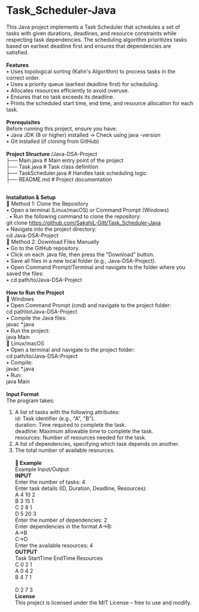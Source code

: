 # Task_Scheduler-Java
This Java project implements a Task Scheduler that schedules a set of tasks with given durations, deadlines, and resource constraints while respecting task dependencies. The scheduling algorithm prioritizes tasks based on earliest deadline first and ensures that dependencies are satisfied.<br>
<br>**Features**<br>
•	Uses topological sorting (Kahn's Algorithm) to process tasks in the correct order.<br>
•	Uses a priority queue (earliest deadline first) for scheduling.<br>
•	Allocates resources efficiently to avoid overuse.<br>
•	Ensures that no task exceeds its deadline.<br>
•	Prints the scheduled start time, end time, and resource allocation for each task.<br>
<br>**Prerequisites**<br>
Before running this project, ensure you have:<br>
•	Java JDK (8 or higher) installed → Check using java -version<br>
•	Git installed (if cloning from GitHub)<br>
<br>**Project Structure**
/Java-DSA-Project<br>
  ├── Main.java            # Main entry point of the project<br>
  ├── Task.java            # Task class definition<br>
  ├── TaskScheduler.java   # Handles task scheduling logic<br>
  ├── README.md            # Project documentation<br>

<br>**Installation & Setup**<br>
🔹 Method 1: Clone the Repository<br>
•	Open a terminal (Linux/macOS) or Command Prompt (Windows)<br>.
•	Run the following command to clone the repository:<br>
             git clone https://github.com/SakshiL-Gitt/Task_Scheduler-Java<br>
•	Navigate into the project directory:<br>
            cd Java-DSA-Project<br>
🔹 Method 2: Download Files Manually<br>
•	Go to the GitHub repository.<br>
•	Click on each .java file, then press the "Download" button.<br>
•	Save all files in a new local folder (e.g., Java-DSA-Project).<br>
•	Open Command Prompt/Terminal and navigate to the folder where you saved the files:<br>
•	cd path/to/Java-DSA-Project<br>
<br>**How to Run the Project**<br>
🔸 Windows<br>
•	Open Command Prompt (cmd) and navigate to the project folder:<br>
                             cd path\to\Java-DSA-Project<br>
•	Compile the Java files:<br>
                            javac *.java<br>
•	Run the project:<br>
                            java Main<br>
🔸 Linux/macOS<br>
•	Open a terminal and navigate to the project folder:<br>
                 cd path/to/Java-DSA-Project<br>
•	Compile:<br>
                javac *.java<br>
•	Run:<br>
                java Main<br>
<br>**Input Format**<br>
The program takes:<br>
1.	A list of tasks with the following attributes:<br>
	id: Task identifier (e.g., "A", "B").<br>
	duration: Time required to complete the task.<br>
	deadline: Maximum allowable time to complete the task.<br>
	resources: Number of resources needed for the task.<br>
2.	A list of dependencies, specifying which task depends on another.<br>
3.	The total number of available resources.<br>
<br>**📌 Example**<br>
Example Input/Output<br>
**INPUT**<br>
Enter the number of tasks: 4<br>
Enter task details (ID, Duration, Deadline, Resources):<br>
A 4 10 2<br>
B 3 15 1<br>
C 2 8  1<br>
D 5 20 3<br>
Enter the number of dependencies: 2<br>
Enter dependencies in the format A->B:<br>
A->B<br>
C->D<br>
Enter the available resources: 4<br>
**OUTPUT**<br>
Task       StartTime  EndTime    Resources <br>
C          0          2          1 <br>
A          0          4          2 <br> 
B          4          7          1 <br>  
D          2          7          3 <br>
**License**<br>
This project is licensed under the MIT License – free to use and modify.

